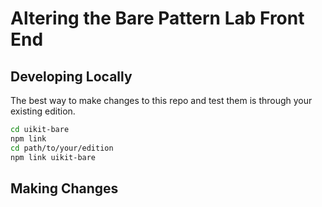 # Altering the Bare Pattern Lab Front End

## Developing Locally

The best way to make changes to this repo and test them is through your existing edition.

``` sh
cd uikit-bare
npm link
cd path/to/your/edition
npm link uikit-bare
```

## Making Changes

